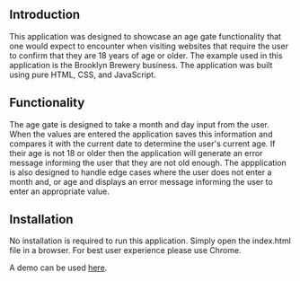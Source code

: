 ## Introduction

This application was designed to showcase an age gate functionality that one would expect to encounter when visiting websites that require the user to confirm that they are 18 years of age or older. The example used in this application is the Brooklyn Brewery business. The application was built using pure HTML, CSS, and JavaScript.

## Functionality

The age gate is designed to take a month and day input from the user. When the values are entered the application saves this information and compares it with the current date to determine the user's current age. If their age is not 18 or older then the application will generate an error message informing the user that they are not old enough. The appplication is also designed to handle edge cases where the user does not enter a month and, or age and displays an error message informing the user to enter an appropriate value.

## Installation

No installation is required to run this application. Simply open the index.html file in a browser. For best user experience please use Chrome.

A demo can be used [here](https://dren39.github.io/age-gate-application/).
